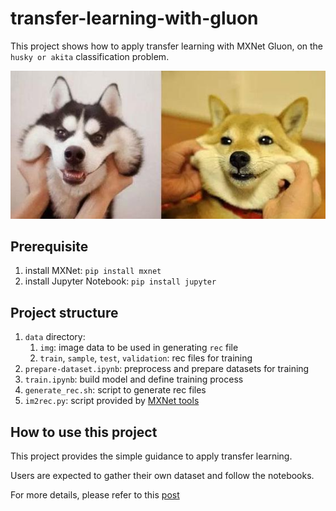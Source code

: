 # transfer-learning-with-gluon
This project shows how to apply transfer learning with MXNet Gluon, on the `husky or akita` classification problem.

![Husky or Akita](https://github.com/MrXu/transfer-learning-with-gluon/blob/master/vs.jpg)

## Prerequisite 
1. install MXNet: `pip install mxnet`
2. install Jupyter Notebook: `pip install jupyter`

## Project structure
1. `data` directory: 
   1. `img`: image data to be used in generating `rec` file
   2. `train`, `sample`, `test`, `validation`: rec files for training
2. `prepare-dataset.ipynb`: preprocess and prepare datasets for training 
3. `train.ipynb`: build model and define training process
4. `generate_rec.sh`: script to generate rec files
5. `im2rec.py`: script provided by [MXNet tools](https://github.com/apache/incubator-mxnet/blob/master/tools/im2rec.py)

## How to use this project
This project provides the simple guidance to apply transfer learning. 

Users are expected to gather their own dataset and follow the notebooks.

For more details, please refer to this [post](https://medium.com/@weixu/transfer-learning-with-mxnet-gluon-8203005afafe)
